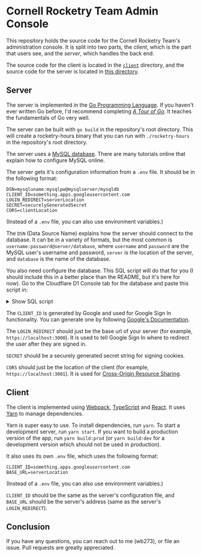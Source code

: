 # Cornell Rocketry Team Admin Console

This repository holds the source code for the Cornell Rocketry Team's administration console. It is split into two parts, the _client_, which is the part that users see, and the _server_, which handles the back end.

The source code for the client is located in the [`client`](./client) directory, and the source code for the server is located in [this directory](.).


## Server
The server is implemented in the [Go Programming Language](https://go.dev). If you haven't ever written Go before, I'd recommend completing [_A Tour of Go_](https://go.dev/tour). It teaches the fundamentals of Go very well.

The server can be built with `go build` in the repository's root directory. This will create a rocketry-hours binary that you can run with `./rocketry-hours` in the repository's root directory.

The server uses a [MySQL database](https://www.mysql.com/). There are many tutorials online that explain how to configure MySQL online.

The server gets it's configuration information from a `.env` file. It should be in the following format:

```env
DSN=mysqluname:mysqlpw@mysqlserver/mysqldb
CLIENT_ID=something.apps.googleusercontent.com
LOGIN_REDIRECT=serverLocation
SECRET=securelyGeneratedSecret
CORS=clientLocation
```

(Instead of a `.env` file, you can also use environment variables.)

The `DSN` (Data Source Name) explains how the server should connect to the database. It can be in a variety of formats, but the most common is `username:password@server/database`, where `username` and `password` are the MySQL user's username and password, `server` is the location of the server, and `database` is the name of the database.

You also need configure the database. This SQL script will do that for you (I should include this in a better place than the README, but it's here for now). Go to the Cloudflare D1 Console tab for the database and paste this script in:

<details>
<summary>Show SQL script</summary>

```sql
DROP TABLE IF EXISTS `hour_categories`;
CREATE TABLE hour_categories (
  id INTEGER PRIMARY KEY AUTOINCREMENT,
  userId INTEGER,
  name TEXT
);

DROP TABLE IF EXISTS `hours`;
CREATE TABLE hours (
  id INTEGER PRIMARY KEY AUTOINCREMENT,
  userId INTEGER,
  hours REAL,
  date TEXT,
  categoryId INTEGER,
  metGoals INTEGER,
  description TEXT
);

DROP TABLE IF EXISTS `orders`;
CREATE TABLE orders (
  id INTEGER PRIMARY KEY AUTOINCREMENT
);

DROP TABLE IF EXISTS `subteams`;
CREATE TABLE subteams (
  id INTEGER PRIMARY KEY AUTOINCREMENT,
  name TEXT
);

DROP TABLE IF EXISTS `users`;
CREATE TABLE users (
  id INTEGER PRIMARY KEY AUTOINCREMENT,
  netId TEXT,
  fname TEXT,
  lname TEXT,
  email TEXT,
  picture TEXT,
  userLevel INTEGER,
  subteamId INTEGER
);
```

</details>

The `CLIENT_ID` is generated by Google and used for Google Sign In functionality. You can generate one by following [Google's Documentation](https://developers.google.com/identity/gsi/web).

The `LOGIN_REDIRECT` should just be the base url of your server (for example, `https://localhost:3000`). It is used to tell Google Sign In where to redirect the user after they are signed in.

`SECRET` should be a securely generated secret string for signing cookies.

`CORS` should just be the location of the client (for example, `https://localhost:3001`). It is used for [Cross-Origin Resource Sharing](https://developer.mozilla.org/en-US/docs/Web/HTTP/CORS).

## Client

The client is implemented using [Webpack](https://webpack.js.org), [TypeScript](https://typescriptlang.org) and [React](https://reactjs.org).  It uses [Yarn](https://yarnpkg.com/) to manage dependencies.

Yarn is super easy to use. To install dependencies, run `yarn`. To start a development server, run `yarn start`. If you want to build a production version of the app, run `yarn build:prod` (or `yarn build:dev` for a development version which should not be used in production).

It also uses its own `.env` file, which uses the following format:

```env
CLIENT_ID=something.apps.googleusercontent.com
BASE_URL=serverLocation
```

(Instead of a `.env` file, you can also use environment variables.)


`CLIENT_ID` should be the same as the server's configuration file, and `BASE_URL` should be the server's address (same as the server's `LOGIN_REDIRECT`).

## Conclusion

If you have any questions, you can reach out to me (wb273), or file an issue. Pull requests are greatly appreciated.